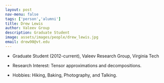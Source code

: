 ```yaml
---
layout: post
nav-menu: false
tags: ['person','alumni']
title: Drew Lewis
author: Valeev Group
description: Graduate Student
image: assets/images/people/drew_lewis.jpg
email: drew90@vt.edu
---
```

- Graduate Student (2012-current), Valeev Research Group, Virginia Tech


- Research Interest:
  Tensor approximations and decompositions.

- Hobbies:
  Hiking, Baking, Photography, and Talking.

